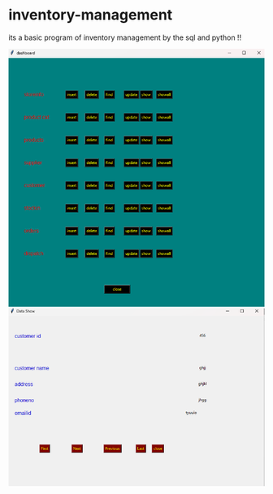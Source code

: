 # inventory-management
its a basic program of inventory management by the sql and python !!



![image alt](https://github.com/Saksham-Singh-307/inventory-management/blob/main/Screenshot%202025-04-01%20175102.png?raw=true)
![image alt](https://github.com/Saksham-Singh-307/inventory-management/blob/main/Screenshot%202025-04-01%20175938.png?raw=true)
